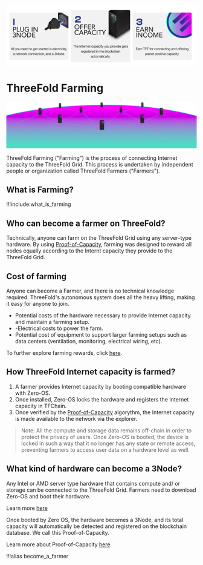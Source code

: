 ![](img/farming_.png)

# ThreeFold Farming

![](img/grid_new_.png)

ThreeFold Farming ("Farming") is the process of connecting Internet capacity to the ThreeFold Grid. This process is undertaken by independent people or organization called ThreeFold Farmers ("Farmers").

## What is Farming?

!!!include:what_is_farming

## Who can become a farmer on ThreeFold?

Technically, anyone can farm on the ThreeFold Grid using any server-type hardware. By using [Proof-of-Capacity](proof_of_capacity), farming was designed to reward all nodes equally according to the Internt capacity they provide to the ThreeFold Grid. 

## Cost of farming 

Anyone can become a Farmer, and there is no technical knowledge required. ThreeFold's autonomous system does all the heavy lifting, making it easy for anyone to join.

- Potential costs of the hardware necessary to provide Internet capacity and maintain a farming setup.
- -Electrical costs to power the farm.
- Potential cost of equipment to support larger farming setups such as data centers (ventilation, monitoring, electrical wiring, etc). 

To further explore farming rewards, click [here](@farming_reward). 

## How ThreeFold Internet capacity is farmed?

1. A farmer provides Internet capacity by booting compatible hardware with Zero-OS. 
2. Once installed, Zero-OS locks the hardware and registers the Internet capacity in TFChain. 
3. Once verified by the [Proof-of-Capacity](proof_of_capacity) algorythm, the Internet capacity is made available to the network via the explorer. 

> Note: All the compute and storage data remains off-chain in order to protect the privacy of users. Once Zero-OS is booted, the device is locked in such a way that it no longer has any state or remote access, preventing farmers to access user data on a hardware level as well. 

## What kind of hardware can become a 3Node?

Any Intel or AMD server type hardware that contains compute and/ or storage can be connected to the ThreeFold Grid. Farmers need to download Zero-OS and boot their hardware. 

Learn more [here](@farming_hardware_overview)

Once booted by Zero OS, the hardware becomes a 3Node, and its total capacity will automatically be detected and registered on the blockchain database. We call this Proof-of-Capacity.

Learn more about Proof-of-Capacity [here](@proof_of_capacity)

<!-- ## Why becoming a Farmer?

### Internet and Its Global Demand 

The Internet represents the largest economy in the world and is growing at a rapid pace.

![](img/token_time_to_get_involved_now_.jpg)

The ThreeFold Grid offers the most scaleable, secure and sustainable infrastructure to supply the increasing Internet demand. 

Learn more about the ThreeFold Grid [here](grid_home).

### Sovereign and Recurrent Wealth 

By participating in the expansion of the ThreeFold Grid, Farmers earn TFT on a monthly basis. ThreeFold Token has value - it represents a unit of reservation of Internet Capacity on the ThreeFold Grid. With the infinite expansion of the ThreeFold Grid and the scarcity of mechanism of the TFT, there will be a constant increase in demand while a decrease in supply, thus providing value of its holders/Farmers. 

Learn more about Farming Rewards [here](@farming_reward). -->

!!!alias become_a_farmer